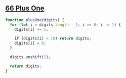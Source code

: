 ## [66 Plus One](https://leetcode.com/problems/plus-one/description/)

```js
function plusOne(digits) {
  for (let i = digits.length - 1; i >= 0; i -= 1) {
    digits[i] += 1;

    if (digits[i] < 10) return digits;
    digits[i] = 0;
  }

  digits.unshift(1);

  return digits;
}
```
